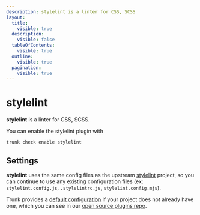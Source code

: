 ```yaml
---
description: stylelint is a linter for CSS, SCSS
layout:
  title:
    visible: true
  description:
    visible: false
  tableOfContents:
    visible: true
  outline:
    visible: true
  pagination:
    visible: true
---
```


# stylelint

**stylelint** is a linter for CSS, SCSS.

You can enable the stylelint plugin with

```shell
trunk check enable stylelint
```

## Settings


**stylelint** uses the same config files as the
upstream [stylelint](https://github.com/stylelint/stylelint#readme) project, so you can continue to use any
existing configuration files (ex: `stylelint.config.js`, `.stylelintrc.js`, `stylelint.config.mjs`).
    

Trunk provides a [default configuration](https://github.com/trunk-io/plugins/tree/main/linters/stylelint) if your project does not already have one,
which you can see in our [open source plugins repo](https://github.com/trunk-io/plugins/tree/main).
